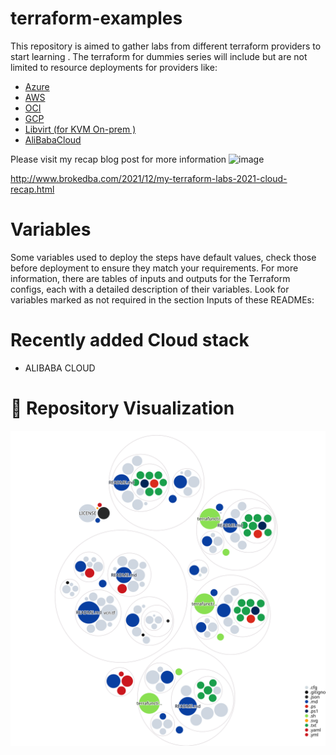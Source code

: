 # terraform-examples
This repository is aimed to gather labs from different terraform providers to start learning . The terraform for dummies series will include but are not limited to resource deployments for providers like: 
- [Azure](https://github.com/brokedba/terraform-examples/tree/master/terraform-provider-azure)
- [AWS](https://github.com/brokedba/terraform-examples/tree/master/terraform-provider-aws)
- [OCI](https://github.com/brokedba/terraform-examples/tree/master/terraform-provider-oci)
- [GCP](https://github.com/brokedba/terraform-examples/tree/master/terraform-provider-gcp)
- [Libvirt (for KVM On-prem )](https://github.com/brokedba/terraform-examples/tree/master/terraform-provider-libvirt)
- [AliBabaCloud](https://github.com/brokedba/terraform-examples/tree/master/terraform-provider-alicloud)

Please visit my recap blog post for more information
![image](https://user-images.githubusercontent.com/29458929/212416485-3e01664e-b8d7-42e0-923c-8bb48575e83d.png)

http://www.brokedba.com/2021/12/my-terraform-labs-2021-cloud-recap.html
# Variables 
Some variables used to deploy the steps have default values, check those before deployment to ensure they match your requirements. For more information, there are tables of inputs and outputs for the Terraform configs, each with a detailed description of their variables. Look for variables marked as not required in the section Inputs of these READMEs:
# Recently added Cloud stack
- ALIBABA CLOUD
# 🎦 Repository Visualization
 ![Visualization of the codebase](./diagram.svg)
